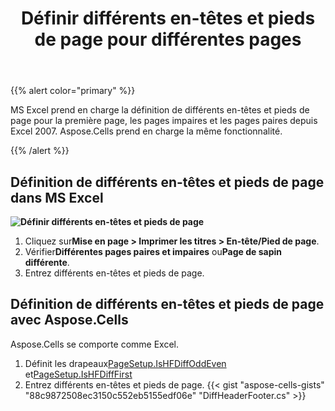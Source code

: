 ﻿---
title: Définir différents en-têtes et pieds de page pour différentes pages
type: docs
weight: 35
url: /fr/net/setting-different-headers-and-footers-for-pages-to-Excel/
---
{{% alert color="primary" %}}

MS Excel prend en charge la définition de différents en-têtes et pieds de page pour la première page, les pages impaires et les pages paires depuis Excel 2007.
Aspose.Cells prend en charge la même fonctionnalité.

{{% /alert %}}

## **Définition de différents en-têtes et pieds de page dans MS Excel**

**![Définir différents en-têtes et pieds de page](difpage.png)**

1.  Cliquez sur**Mise en page > Imprimer les titres > En-tête/Pied de page**.
1.  Vérifier**Différentes pages paires et impaires** ou**Page de sapin différente**.
1. Entrez différents en-têtes et pieds de page.

## **Définition de différents en-têtes et pieds de page avec Aspose.Cells**

Aspose.Cells se comporte comme Excel.
1.  Définit les drapeaux[PageSetup.IsHFDiffOddEven](https://reference.aspose.com/cells/net/aspose.cells/pagesetup/ishfdiffoddeven/) et[PageSetup.IsHFDiffFirst](https://reference.aspose.com/cells/net/aspose.cells/pagesetup/IsHFDiffFirst/) 
1. Entrez différents en-têtes et pieds de page.
{{< gist "aspose-cells-gists" "88c9872508ec3150c552eb5155edf06e" "DiffHeaderFooter.cs" >}}
